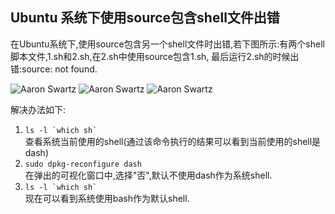 ## Ubuntu 系统下使用source包含shell文件出错

在Ubuntu系统下,使用source包含另一个shell文件时出错,若下图所示:有两个shell脚本文件,1.sh和2.sh,在2.sh中使用source包含1.sh,
最后运行2.sh的时候出错:source: not found.

![Aaron Swartz](https://raw.githubusercontent.com/xiabeifeng/study-notes/master/Linux/images/source_not_found_1.png)
![Aaron Swartz](https://raw.githubusercontent.com/xiabeifeng/study-notes/master/Linux/images/source_not_found_2.png)
![Aaron Swartz](https://raw.githubusercontent.com/xiabeifeng/study-notes/master/Linux/images/source_not_found_3.png)

解决办法如下:<br />
1. ```ls -l `which sh` ```<br />
    查看系统当前使用的shell(通过该命令执行的结果可以看到当前使用的shell是dash)<br />
2. ```sudo dpkg-reconfigure dash ```<br />
    在弹出的可视化窗口中,选择"否",默认不使用dash作为系统shell.<br />
3. ```ls -l `which sh` ```<br />
    现在可以看到系统使用bash作为默认shell.<br />
